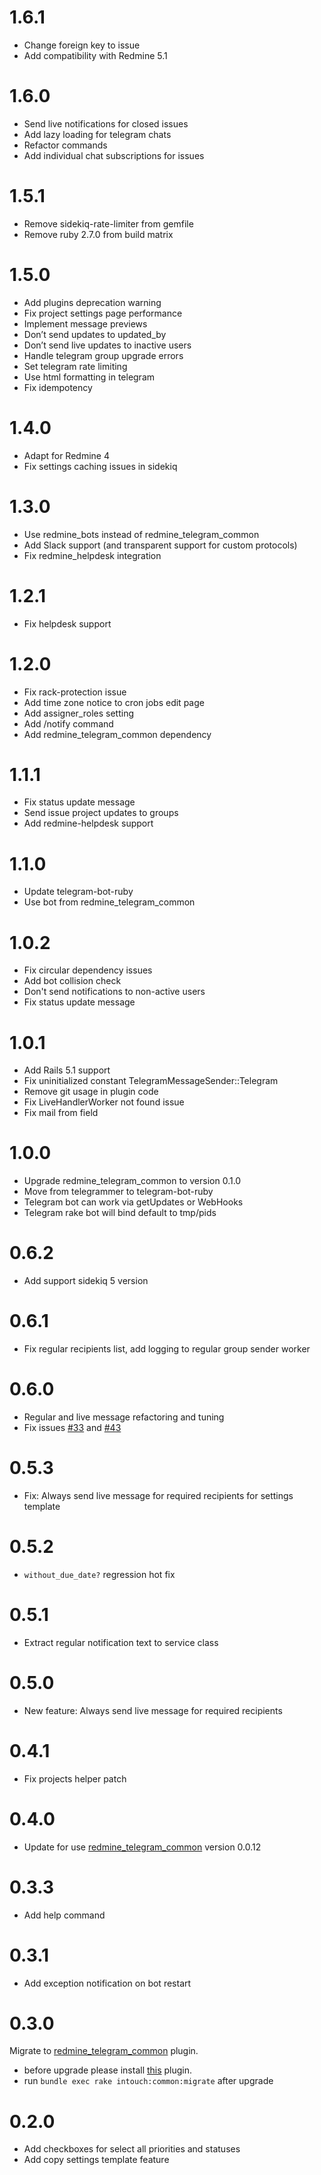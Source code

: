 # 1.6.1

* Change foreign key to issue
* Add compatibility with Redmine 5.1

# 1.6.0

* Send live notifications for closed issues
* Add lazy loading for telegram chats
* Refactor commands
* Add individual chat subscriptions for issues

# 1.5.1

* Remove sidekiq-rate-limiter from gemfile
* Remove ruby 2.7.0 from build matrix

# 1.5.0

* Add plugins deprecation warning
* Fix project settings page performance
* Implement message previews
* Don’t send updates to updated_by
* Don’t send live updates to inactive users
* Handle telegram group upgrade errors
* Set telegram rate limiting
* Use html formatting in telegram
* Fix idempotency

# 1.4.0

* Adapt for Redmine 4
* Fix settings caching issues in sidekiq

# 1.3.0

* Use redmine_bots instead of redmine_telegram_common
* Add Slack support (and transparent support for custom protocols)
* Fix redmine_helpdesk integration

# 1.2.1

* Fix helpdesk support

# 1.2.0

* Fix rack-protection issue
* Add time zone notice to cron jobs edit page
* Add assigner_roles setting
* Add /notify command
* Add redmine_telegram_common dependency

# 1.1.1

* Fix status update message
* Send issue project updates to groups
* Add redmine-helpdesk support

# 1.1.0

* Update telegram-bot-ruby
* Use bot from redmine_telegram_common

# 1.0.2

* Fix circular dependency issues
* Add bot collision check
* Don't send notifications to non-active users
* Fix status update message

# 1.0.1

* Add Rails 5.1 support
* Fix uninitialized constant TelegramMessageSender::Telegram
* Remove git usage in plugin code
* Fix LiveHandlerWorker not found issue
* Fix mail from field

# 1.0.0

* Upgrade redmine_telegram_common to version 0.1.0
* Move from telegrammer to telegram-bot-ruby
* Telegram bot can work via getUpdates or WebHooks
* Telegram rake bot will bind default to tmp/pids

# 0.6.2

* Add support sidekiq 5 version

# 0.6.1

* Fix regular recipients list, add logging to regular group sender worker

# 0.6.0

* Regular and live message refactoring and tuning
* Fix issues [#33](https://github.com/centosadmin/redmine_intouch/issues/33) and [#43](https://github.com/centosadmin/redmine_intouch/issues/43)

# 0.5.3

* Fix: Always send live message for required recipients for settings template

# 0.5.2

* `without_due_date?` regression hot fix

# 0.5.1

* Extract regular notification text to service class

# 0.5.0

* New feature: Always send live message for required recipients

# 0.4.1

* Fix projects helper patch

# 0.4.0

* Update for use [redmine_telegram_common](https://github.com/centosadmin/redmine_telegram_common) version 0.0.12

# 0.3.3

* Add help command

# 0.3.1

* Add exception notification on bot restart

# 0.3.0

Migrate to [redmine_telegram_common](https://github.com/centosadmin/redmine_telegram_common) plugin.
* before upgrade please install [this](https://github.com/centosadmin/redmine_telegram_common) plugin.
* run `bundle exec rake intouch:common:migrate` after upgrade

# 0.2.0
* Add checkboxes for select all priorities and statuses
* Add copy settings template feature
